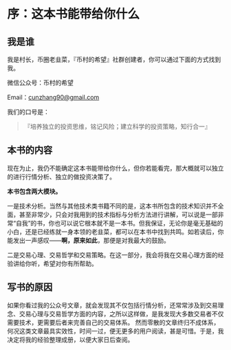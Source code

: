 # 序：这本书能带给你什么

## 我是谁

我是村长，币圈老韭菜，『币村的希望』社群创建者，你可以通过下面的方式找到我。

微信公众号：币村的希望

Email：cunzhang90@gmail.com

我们的口号是：

> 『培养独立的投资思维，铭记风险；建立科学的投资策略，知行合一』

## 本书的内容

现在为止，我仍不能确定这本书能带给你什么，但你若能看完，那大概就可以独立的进行行情分析、独立的做投资决策了。

**本书包含两大模块。**

一是技术分析。当然与其他技术类书籍不同的是，这本书所包含的技术知识并不全面，甚至非常少，只会对我用到的技术指标与分析方法进行讲解，可以说是一部非常“自我”的书，你也可以说它根本就不是一本书。但我保证，无论你是毫无基础的小白，还是已经练就一身本领的老韭菜，都可以在本书中找到共鸣。如若读后，你能发出一声感叹——**啊，原来如此**，那便是对我最大的鼓励。

二是交易心理、交易哲学和交易策略。在这一部分，我会将我在交易心理方面的经验讲给你听，希望对你有所帮助。

## 写书的原因

如果你看过我的公众号文章，就会发现其不仅包括行情分析，还常常涉及到交易理念、交易心理与交易哲学方面的内容，之所以这样做，是我发现大多数交易者不仅需要技术，更需要后者来完善自己的交易体系。 然而零散的文章终归不成体系，何况这类文章最具实效性，时间一过，便无更多的用户阅读，甚是可惜。于是，我决定将我的经验整理成册，以便大家日后查阅。

